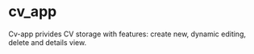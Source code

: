 # cv_app

Cv-app privides CV storage with features: create new, dynamic editing, delete and details view.
